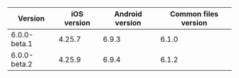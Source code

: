 | Version      | iOS version | Android version | Common files version |
|--------------|-------------|-----------------|----------------------|
| 6.0.0-beta.1 | 4.25.7      | 6.9.3           | 6.1.0                |
| 6.0.0-beta.2 | 4.25.9      | 6.9.4           | 6.1.2                |
